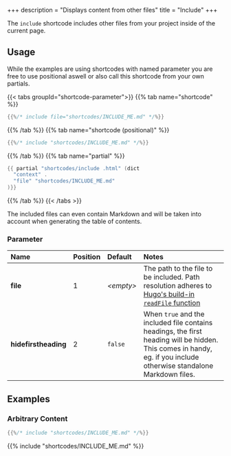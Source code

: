 +++
description = "Displays content from other files"
title = "Include"
+++

The `include` shortcode includes other files from your project inside of the current page.

## Usage

While the examples are using shortcodes with named parameter you are free to use positional aswell or also call this shortcode from your own partials.

{{< tabs groupId="shortcode-parameter">}}
{{% tab name="shortcode" %}}

````go
{{%/* include file="shortcodes/INCLUDE_ME.md" */%}}
````

{{% /tab %}}
{{% tab name="shortcode (positional)" %}}

````go
{{%/* include "shortcodes/INCLUDE_ME.md" */%}}
````

{{% /tab %}}
{{% tab name="partial" %}}

````go
{{ partial "shortcodes/include .html" (dict
  "context" .
  "file" "shortcodes/INCLUDE_ME.md"
)}}
````

{{% /tab %}}
{{< /tabs >}}

The included files can even contain Markdown and will be taken into account when generating the table of contents.

### Parameter

| Name                 | Position | Default          | Notes       |
|:---------------------|:---------|:-----------------|:------------|
| **file**             | 1        | _&lt;empty&gt;_  | The path to the file to be included. Path resolution adheres to [Hugo's build-in `readFile` function](https://gohugo.io/functions/readfile/) |
| **hidefirstheading** | 2        | `false`          | When `true` and the included file contains headings, the first heading will be hidden. This comes in handy, eg. if you include otherwise standalone Markdown files. |

## Examples

### Arbitrary Content

````go
{{%/* include "shortcodes/INCLUDE_ME.md" */%}}
````

{{% include "shortcodes/INCLUDE_ME.md" %}}
